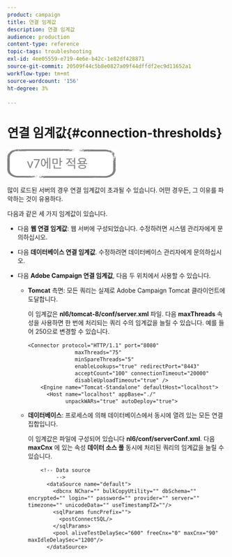 ```yaml
---
product: campaign
title: 연결 임계값
description: 연결 임계값
audience: production
content-type: reference
topic-tags: troubleshooting
exl-id: 4ee05559-e719-4e6e-b42c-1e82df428871
source-git-commit: 20509f44c5b8e0827a09f44dffdf2ec9d11652a1
workflow-type: tm+mt
source-wordcount: '156'
ht-degree: 3%

---
```


# 연결 임계값{#connection-thresholds}

![](../../assets/v7-only.svg)

많이 로드된 서버의 경우 연결 임계값이 초과될 수 있습니다. 어떤 경우든, 그 이유를 파악하는 것이 유용하다.

다음과 같은 세 가지 임계값이 있습니다.

* 다음 **웹 연결 임계값**: 웹 서버에 구성되었습니다. 수정하려면 시스템 관리자에게 문의하십시오.

* 다음 **데이터베이스 연결 임계값**. 수정하려면 데이터베이스 관리자에게 문의하십시오.

* 다음 **Adobe Campaign 연결 임계값**, 다음 두 위치에서 사용할 수 있습니다.

   * **Tomcat** 측면: 모든 쿼리는 실제로 Adobe Campaign Tomcat 클라이언트에 도달합니다.

      이 임계값은 **nl6/tomcat-8/conf/server.xml** 파일. 다음 **maxThreads** 속성을 사용하면 한 번에 처리되는 쿼리 수의 임계값을 늘릴 수 있습니다. 예를 들어 250으로 변경할 수 있습니다.

      ```
      <Connector protocol="HTTP/1.1" port="8080"
                     maxThreads="75"
                     minSpareThreads="5"
                     enableLookups="true" redirectPort="8443"
                     acceptCount="100" connectionTimeout="20000"
                     disableUploadTimeout="true" />
          <Engine name="Tomcat-Standalone" defaultHost="localhost">
            <Host name="localhost" appBase="./"
                  unpackWARs="true" autoDeploy="true">
      ```

   * **데이터베이스**: 프로세스에 의해 데이터베이스에서 동시에 열려 있는 모든 연결 집합입니다.

      이 임계값은 파일에 구성되어 있습니다 **nl6/conf/serverConf.xml**. 다음 **maxCnx** 에 있는 속성 **데이터 소스 풀** 동시에 처리된 쿼리의 임계값을 늘릴 수 있습니다.

      ```
          <!-- Data source
               -->
            <dataSource name="default">
              <dbcnx NChar="" bulkCopyUtility="" dbSchema="" encrypted="" login="" password="" provider="" server="" timezone="" unicodeData="" useTimestampTZ=""/>
              <sqlParams funcPrefix="">
                <postConnectSQL/>
              </sqlParams>
              <pool aliveTestDelaySec="600" freeCnx="0" maxCnx="90" maxIdleDelaySec="1200"/>
            </dataSource>
      ```
